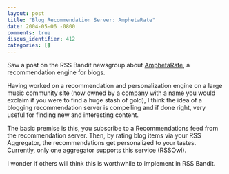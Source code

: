 ```yaml
---
layout: post
title: "Blog Recommendation Server: AmphetaRate"
date: 2004-05-06 -0800
comments: true
disqus_identifier: 412
categories: []
---
```

Saw a post on the RSS Bandit newsgroup about
[AmphetaRate](http://amphetarate.sourceforge.net/), a recommendation
engine for blogs.

Having worked on a recommendation and personalization engine on a large
music community site (now owned by a company with a name you would
exclaim if you were to find a huge stash of gold), I think the idea of a
blogging recommendation server is compelling and if done right, very
useful for finding new and interesting content.

The basic premise is this, you subscribe to a Recommendations feed from
the recommendation server. Then, by rating blog items via your RSS
Aggregator, the recommendations get personalized to your tastes.
Currently, only one aggregator supports this service (RSSOwl).

I wonder if others will think this is worthwhile to implement in RSS
Bandit.

